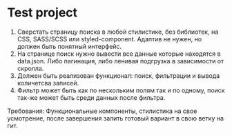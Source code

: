 # Test project #

1. Сверстать страницу поиска в любой стилистике, без библиотек, на CSS, SASS/SCSS или styled-component. Адаптив не нужен, но должен быть понятный интерфейс.
2. На странице поиск нужно вывести все данные которые находятся в data.json. Либо пагинация, либо ленивая подгрузка в зависимости от скролла.
3. Должен быть реализован функционал: поиск, фильтрации и вывода количетсва записей.
4. Фильтр может быть как по нескольким полям так и по одному, поиск так-же может быть среди данных после фильтра.

Требования: Функциональные компоненты, стилистика на свое усмотрение, после завершения залить готовый вариант в свою ветку на гит.